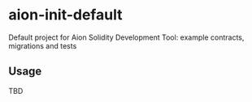 # aion-init-default

Default project for Aion Solidity Development Tool: example contracts, migrations and tests

## Usage

TBD
